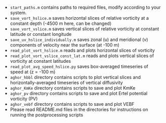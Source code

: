 * ```start_paths.m``` contains paths to required files, modify according to your system.
* ```save_vort_hslice.m``` saves horizontal slices of relative vorticity at a constant depth (-4500 m here, can be changed)
* ```save_vort_vslice.m``` saves vertical slices of relative vorticity at constant latitude or constant longitude
* ```save_uv_hslice_individually.m``` saves zonal (u) and meridional (v) components of velocity near the surface (at -100 m)
* ```read_plot_vort_hslice.m``` reads and plots horizontal slices of vorticity
* ```read_plot_vort_vslice_const_lat.m``` reads and plots vertical slices of vorticity at constant latitudes
* ```read_plot_avg_speed_hslice.py``` saves box-averaged timeseries of speed at (z = -100 m)
* ```aghor_hbbl``` directory contains scripts to plot vertical slices and horizontally-averaged timeseries of vertical diffusivity
* ```aghor_KmKe``` directory contains scripts to save and plot KmKe
* ```aghor_pv``` directory contains scripts to save and plot Ertel potential vorticity (PV)
* ```aghor_vebf``` directory contains scripts to save and plot VEBF
* Please read README.md files in the directories for instructions on running the postprocessing scripts
